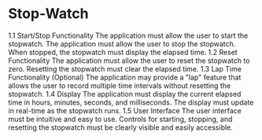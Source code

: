 # Stop-Watch
1.1 Start/Stop Functionality
The application must allow the user to start the stopwatch.
The application must allow the user to stop the stopwatch.
When stopped, the stopwatch must display the elapsed time.
1.2 Reset Functionality
The application must allow the user to reset the stopwatch to zero.
Resetting the stopwatch must clear the elapsed time.
1.3 Lap Time Functionality (Optional)
The application may provide a "lap" feature that allows the user to record multiple time intervals without resetting the stopwatch.
1.4 Display
The application must display the current elapsed time in hours, minutes, seconds, and milliseconds.
The display must update in real-time as the stopwatch runs.
1.5 User Interface
The user interface must be intuitive and easy to use.
Controls for starting, stopping, and resetting the stopwatch must be clearly visible and easily accessible.
